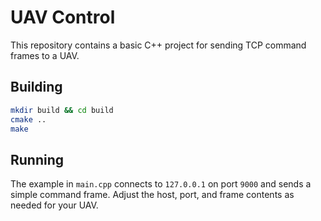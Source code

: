# UAV Control

This repository contains a basic C++ project for sending TCP command frames to a UAV.

## Building

```bash
mkdir build && cd build
cmake ..
make
```

## Running

The example in `main.cpp` connects to `127.0.0.1` on port `9000` and sends a simple command frame. Adjust the host, port, and frame contents as needed for your UAV.
